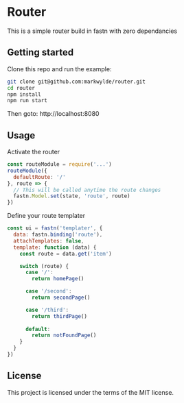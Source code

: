 # Router
This is a simple router build in fastn with zero dependancies

## Getting started
Clone this repo and run the example:

```bash
git clone git@github.com:markwylde/router.git
cd router
npm install
npm run start
```

Then goto:
http://localhost:8080

## Usage
Activate the router

```javascript
const routeModule = require('...')
routeModule({
  defaultRoute: '/'
}, route => {
  // This will be called anytime the route changes
  fastn.Model.set(state, 'route', route)
})
```

Define your route templater

```javascript
const ui = fastn('templater', {
  data: fastn.binding('route'),
  attachTemplates: false,
  template: function (data) {
    const route = data.get('item')

    switch (route) {
      case '/':
        return homePage()

      case '/second':
        return secondPage()

      case '/third':
        return thirdPage()
  
      default:
        return notFoundPage()
    }
  }
})
```

## License
This project is licensed under the terms of the MIT license.
